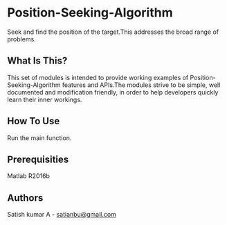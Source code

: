# Position-Seeking-Algorithm
Seek and find the position of the target.This addresses the broad range of problems.

What Is This?
-------------
  This set of modules is intended to provide working examples of Position-Seeking-Algorithm features and APIs.The modules         strive to be simple, well documented and modification friendly, in order to help developers quickly learn their inner           workings.

How To Use
----------
  Run the main function.

Prerequisities
--------------
  Matlab R2016b

Authors
-------
  Satish kumar A - satianbu@gmail.com
